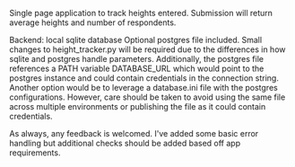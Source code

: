Single page application to track heights entered. Submission will return average heights and number of respondents.

Backend: local sqlite database
Optional postgres file included. Small changes to height_tracker.py will be required due to the differences in how 
sqlite and postgres handle parameters. Additionally, the postgres file references a PATH variable DATABASE_URL which 
would point to the postgres instance and could contain credentials in the connection string. Another option would be to 
leverage a database.ini file with the postgres configurations. However, care should be taken to avoid using the same
file across multiple environments or publishing the file as it could contain credentials.

As always, any feedback is welcomed. I've added some basic error handling but additional checks should be added based 
off app requirements. 
